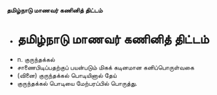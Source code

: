 **தமிழ்நாடு மாணவர் கணினித் திட்டம்**
- # தமிழ்நாடு மாணவர் கணினித் திட்டம்
- n. குருந்தக்கல்
- சாணைபிடிப்பதற்குப் பயன்படும் மிகக் கடினமான கனிப்பொருள்வகை
- (வினை) குருந்தக்கல் பொடியினால் தேய்
- குருந்தக்கல் பொடியை மேற்பரப்பில் பொருத்து.

